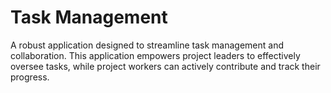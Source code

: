 # Task Management

A robust application designed to streamline task management and collaboration. This application empowers project leaders to effectively oversee tasks, while project workers can actively contribute and track their progress.
